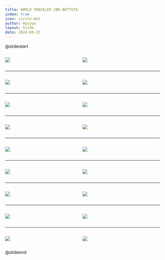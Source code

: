 ```yaml
---
title: WORLD TRAVELER IBN BATTUTA
index: true
icon: circle-dot
author: Haiyue
layout: Slide
date: 2024-09-23
---
```

 
@slidestart

<div style="display:flex">
<div style="flex:1">

![](/reading/english/Level-V/WORLD%20TRAVELER%20IBN%20BATTUTA/001.webp)
</div>
<div style="flex:1">

![](/reading/english/Level-V/WORLD%20TRAVELER%20IBN%20BATTUTA/002.webp)
</div>
</div>

---

<div style="display:flex">
<div style="flex:1">

![](/reading/english/Level-V/WORLD%20TRAVELER%20IBN%20BATTUTA/003.webp)
</div>
<div style="flex:1">

![](/reading/english/Level-V/WORLD%20TRAVELER%20IBN%20BATTUTA/004.webp)
</div>
</div>

---

<div style="display:flex">
<div style="flex:1">

![](/reading/english/Level-V/WORLD%20TRAVELER%20IBN%20BATTUTA/005.webp)
</div>
<div style="flex:1">

![](/reading/english/Level-V/WORLD%20TRAVELER%20IBN%20BATTUTA/006.webp)
</div>
</div>

---

<div style="display:flex">
<div style="flex:1">

![](/reading/english/Level-V/WORLD%20TRAVELER%20IBN%20BATTUTA/007.webp)
</div>
<div style="flex:1">

![](/reading/english/Level-V/WORLD%20TRAVELER%20IBN%20BATTUTA/008.webp)
</div>
</div>

---

<div style="display:flex">
<div style="flex:1">

![](/reading/english/Level-V/WORLD%20TRAVELER%20IBN%20BATTUTA/009.webp)
</div>
<div style="flex:1">

![](/reading/english/Level-V/WORLD%20TRAVELER%20IBN%20BATTUTA/010.webp)
</div>
</div>

---

<div style="display:flex">
<div style="flex:1">

![](/reading/english/Level-V/WORLD%20TRAVELER%20IBN%20BATTUTA/011.webp)
</div>
<div style="flex:1">

![](/reading/english/Level-V/WORLD%20TRAVELER%20IBN%20BATTUTA/012.webp)
</div>
</div>

---

<div style="display:flex">
<div style="flex:1">

![](/reading/english/Level-V/WORLD%20TRAVELER%20IBN%20BATTUTA/013.webp)
</div>
<div style="flex:1">

![](/reading/english/Level-V/WORLD%20TRAVELER%20IBN%20BATTUTA/014.webp)
</div>
</div>

---

<div style="display:flex">
<div style="flex:1">

![](/reading/english/Level-V/WORLD%20TRAVELER%20IBN%20BATTUTA/015.webp)
</div>
<div style="flex:1">

![](/reading/english/Level-V/WORLD%20TRAVELER%20IBN%20BATTUTA/016.webp)
</div>
</div>

---

<div style="display:flex">
<div style="flex:1">

![](/reading/english/Level-V/WORLD%20TRAVELER%20IBN%20BATTUTA/017.webp)
</div>
<div style="flex:1">

![](/reading/english/Level-V/WORLD%20TRAVELER%20IBN%20BATTUTA/018.webp)
</div>
</div>

@slideend